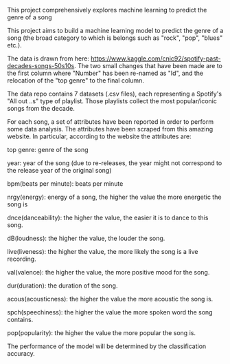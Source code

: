 This project comprehensively explores machine learning to predict the genre of a song

This project aims to build a machine learning model to predict the genre of a song (the broad category to which is belongs such as "rock", "pop", "blues" etc.). 

The data is drawn from here: https://www.kaggle.com/cnic92/spotify-past-decades-songs-50s10s. The two small changes that have been made are to the first column where "Number" has been re-named as "Id", and the relocation of the "top genre" to the final column. 

The data repo contains 7 datasets (.csv files), each representing a Spotify's "All out ..s" type of playlist. Those playlists collect the most popular/iconic songs from the decade. 

For each song, a set of attributes have been reported in order to perform some data analysis. The attributes have been scraped from this amazing website. In particular, according to the website the attributes are:

top genre: genre of the song

year: year of the song (due to re-releases, the year might not correspond to the release year of the original song)

bpm(beats per minute): beats per minute

nrgy(energy): energy of a song, the higher the value the more energetic the song is

dnce(danceability): the higher the value, the easier it is to dance to this song.

dB(loudness): the higher the value, the louder the song.

live(liveness): the higher the value, the more likely the song is a live recording.

val(valence): the higher the value, the more positive mood for the song.

dur(duration): the duration of the song.

acous(acousticness): the higher the value the more acoustic the song is.

spch(speechiness): the higher the value the more spoken word the song contains.

pop(popularity): the higher the value the more popular the song is.

The performance of the model will be determined by the classification accuracy.
